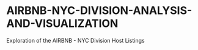 # AIRBNB-NYC-DIVISION-ANALYSIS-AND-VISUALIZATION
Exploration of the AIRBNB - NYC Division Host Listings
